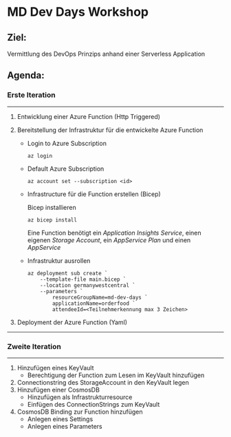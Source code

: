 # MD Dev Days Workshop

## Ziel:
Vermittlung des DevOps Prinzips anhand einer Serverless Application 


## Agenda:

### Erste Iteration
---

1) Entwicklung einer Azure Function (Http Triggered)

1) Bereitstellung der Infrastruktur für die entwickelte Azure Function

    * Login to Azure Subscription
        ```
        az login
        ```
    * Default Azure Subscription
        ```
        az account set --subscription <id>
        ```
    * Infrastructure für die Function erstellen (Bicep)

        Bicep installieren
        ```
        az bicep install
        ```

        Eine Function benötigt ein *Application Insights Service*, einen eigenen *Storage Account*, ein *AppService Plan* und einen *AppService*
    
    * Infrastruktur ausrollen
        ```
        az deployment sub create `
            --template-file main.bicep `
            --location germanywestcentral `
            --parameters `
                resourceGroupName=md-dev-days `
                applicationName=orderfood `
                attendeeId=<Teilnehmerkennung max 3 Zeichen>
        ```

1) Deployment der Azure Function (Yaml)
---

### Zweite Iteration
---

1) Hinzufügen eines KeyVault
    * Berechtigung der Function zum Lesen im KeyVault hinzufügen
1) Connectionstring des StorageAccount in den KeyVault legen
1) Hinzufügen einer CosmosDB
    * Hinzufügen als Infrastrukturresource
    * Einfügen des ConnectionStrings zum KeyVault
1) CosmosDB Binding zur Function hinzufügen
    * Anlegen eines Settings
    * Anlegen eines Parameters